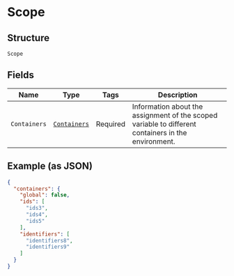 
# Scope

## Structure

`Scope`

## Fields

| Name | Type | Tags | Description |
|  --- | --- | --- | --- |
| `Containers` | [`Containers`](../../doc/models/containers.md) | Required | Information about the assignment of the scoped variable to different containers in the environment. |

## Example (as JSON)

```json
{
  "containers": {
    "global": false,
    "ids": [
      "ids3",
      "ids4",
      "ids5"
    ],
    "identifiers": [
      "identifiers8",
      "identifiers9"
    ]
  }
}
```

